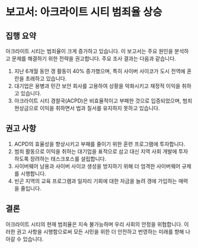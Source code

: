# 보고서: 아크라이트 시티 범죄율 상승

## 집행 요약

아크라이트 시티는 범죄율이 크게 증가하고 있습니다. 이 보고서는 주요 원인을 분석하고 문제를 해결하기 위한 전략을 권고합니다. 주요 조사 결과는 다음과 같습니다.

1. 지난 6개월 동안 갱 활동이 40% 증가했으며, 특히 사이버 사이코가 도시 전역에 혼란을 초래하고 있습니다.
2. 대기업은 용병과 민간 보안 회사를 고용하여 상황을 악화시키고 재정적 이익을 취하고 있습니다.
3. 아크라이트 시티 경찰국(ACPD)은 비효율적이고 부패한 것으로 입증되었으며, 범죄 현상금으로 이익을 취하면서 법과 질서를 유지하지 못하고 있습니다.

## 권고 사항

1. ACPD의 효율성을 향상시키고 부패를 줄이기 위한 훈련 프로그램에 투자합니다.
2. 범죄 활동으로 이익을 취하는 대기업을 표적으로 삼고 대신 지역 사회 개발에 투자하도록 장려하는 태스크포스를 설립합니다.
3. 사이버웨어 남용과 사이버 사이코 생성을 방지하기 위해 더 엄격한 사이버웨어 규제를 시행합니다.
4. 빈곤 지역의 교육 프로그램과 일자리 기회에 대한 자금을 늘려 갱에 가입하는 매력을 줄입니다.

## 결론

아크라이트 시티의 현재 범죄율은 지속 불가능하며 우리 사회의 안정을 위협합니다. 이러한 권고 사항을 시행함으로써 모든 시민을 위한 더 안전하고 번영하는 미래를 향해 나아갈 수 있습니다.
